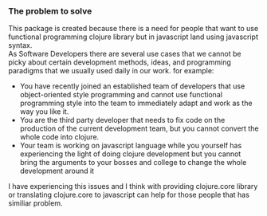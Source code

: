 
### The problem to solve

This package is created because there is a need for people that want to use functional programming clojure library but in javascript land using javascript syntax.  
As Software Developers there are several use cases that we cannot be picky about certain development methods, ideas, and programming paradigms that we usually used daily in our work.
for example:  
- You have recently joined an established team of developers that use object-oriented style programming and cannot use functional programming style into the team to immediately adapt and work as the way you like it.  
- You are the third party developer that needs to fix code on the production of the current development team, but you cannot convert the whole code into clojure.   
- Your team is working on javascript language while you yourself has experiencing the light of doing clojure development but you cannot bring the arguments to your bosses and college to change the whole development around it   

I have experiencing this issues and I think with providing clojure.core library or translating clojure.core to javascript can help for those people that has similiar problem.
